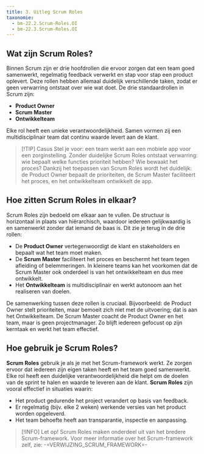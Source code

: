 ```yaml
---
title: 3. Uitleg Scrum Roles
taxonomie:
  - bm-22.2.Scrum-Roles.OI
  - bm-22.3.Scrum-Roles.OI
---
```


## Wat zijn Scrum Roles?
Binnen Scrum zijn er drie hoofdrollen die ervoor zorgen dat een team goed samenwerkt, regelmatig feedback verwerkt en stap voor stap een product oplevert. Deze rollen hebben allemaal duidelijk verschillende taken, zodat er geen verwarring ontstaat over wie wat doet. De drie standaardrollen in Scrum zijn:
- **Product Owner**
- **Scrum Master**
- **Ontwikkelteam**

Elke rol heeft een unieke verantwoordelijkheid. Samen vormen zij een multidisciplinair team dat continu waarde levert aan de klant.

> [!TIP] Casus
> Stel je voor: een team werkt aan een mobiele app voor een zorginstelling. Zonder duidelijke Scrum Roles ontstaat verwarring: wie bepaalt welke functies prioriteit hebben? Wie bewaakt het proces? Dankzij het toepassen van Scrum Roles wordt het duidelijk: de Product Owner bepaalt de prioriteiten, de Scrum Master faciliteert het proces, en het ontwikkelteam ontwikkelt de app.

## Hoe zitten Scrum Roles in elkaar?
Scrum Roles zijn bedoeld om elkaar aan te vullen. De structuur is horizontaal in plaats van hiërarchisch, waardoor iedereen gelijkwaardig is en samenwerkt zonder dat iemand de baas is. Dit zie je terug in de drie rollen:
- De **Product Owner** vertegenwoordigt de klant en stakeholders en bepaalt wat het team moet maken.
- De **Scrum Master** faciliteert het proces en beschermt het team tegen afleiding of belemmeringen. In kleinere teams kan het voorkomen dat de Scrum Master ook onderdeel is van het ontwikkelteam en dus mee ontwikkelt.
- Het **Ontwikkelteam** is multidisciplinair en werkt autonoom aan het realiseren van doelen.

De samenwerking tussen deze rollen is cruciaal. Bijvoorbeeld: de Product Owner stelt prioriteiten, maar bemoeit zich niet met de uitvoering; dat is aan het Ontwikkelteam. De Scrum Master coacht de Product Owner en het team, maar is geen projectmanager. Zo blijft iedereen gefocust op zijn kerntaak en werkt het team effectief.

## Hoe gebruik je Scrum Roles?
**Scrum Roles** gebruik je als je met het Scrum-framework werkt. Ze zorgen ervoor dat iedereen zijn eigen taken heeft en het team goed samenwerkt. Elke rol heeft een duidelijke verantwoordelijkheid die helpt om de doelen van de sprint te halen en waarde te leveren aan de klant.
**Scrum Roles** zijn vooral effectief in situaties waarin:
- Het product gedurende het project verandert op basis van feedback.
- Er regelmatig (bijv. elke 2 weken) werkende versies van het product worden opgeleverd.
- Het team behoefte heeft aan transparantie, inspectie en aanpassing.

> [!INFO] Let op!
> Scrum Roles maken onderdeel uit van het bredere Scrum-framework. Voor meer informatie over het Scrum-framework zelf, zie: -=VERWIJZING_SCRUM_FRAMEWORK=-

